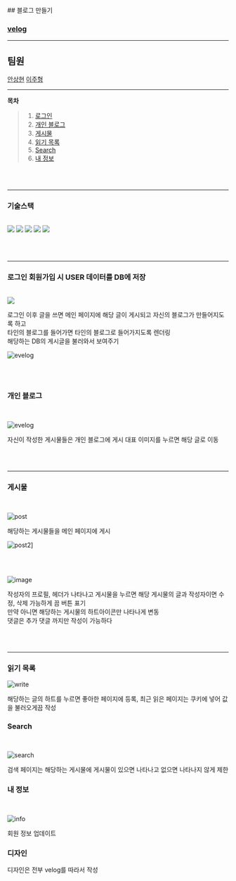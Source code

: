 
<br/>
## 블로그 만들기

<br/>

### [velog](https://velog.io/) 


<hr/>

## 팀원
[안상현]()
[이주형]()


<hr/>



__목차__

>1. [로그인](#로그인-회원가입-시-user-데이터를-db에-저장) 
>2. [개인 블로그](#개인-블로그) 
>3. [게시물](#게시물) 
>4. [읽기 목록](#읽기-목록)
>5. [Search](#search)
>6. [내 정보](#내-정보)

<br/><br/>
<hr/>

###  기술스택
<br/>

<span>
<img src = "https://img.shields.io/badge/javascript-F7DF1E?style=flat-square&logo=javascript&logoColor=black"/>
  <img src = "https://img.shields.io/badge/ejs-B4CA65?style=flat-square&logo=ejs&logoColor=black"/>
  <img src = "https://img.shields.io/badge/CSS-663399?style=flat-square&logo=CSS&logoColor=black"/>
   <img src = "https://img.shields.io/badge/node.js-5FA04E?style=flat-square&logo=nodedotjs&logoColor=black"/>
   <img src = "https://img.shields.io/badge/MySql-4479A1?style=flat-square&logo=MySQL&logoColor=black"/>
</span>

<br/><br/>



<hr/>


### 로그인 회원가입 시 USER 데이터를 DB에 저장
<br/>

<img src = "https://github.com/user-attachments/assets/88eaf015-fd19-47f3-918e-fbd9c3ee1b58" style = "width = 500px height =  400px" />


로그인 이후 글을 쓰면 메인 페이지에 해당 글이 게시되고 자신의 블로그가 만들어지도록 하고  <br/>
타인의 블로그를 들어가면 타인의 블로그로 들어가지도록 렌더링 <br/>
해당하는 DB의 게시글을 불러와서 보여주기

![evelog](https://github.com/user-attachments/assets/cf9ffbb5-1cf9-43cf-8699-3ab951e329da)

<br/><br/>

### 개인 블로그
<br/>

![evelog](https://github.com/user-attachments/assets/64b9b327-04cb-46ed-a726-f3c83cc65e95)

자신이 작성한 게시물들은 개인 블로그에 게시 대표 이미지를 누르면 해당 글로 이동

<br/><br/>
<hr/>

### 게시물
<br/>

![post](https://github.com/user-attachments/assets/7ae3ac5e-1c8d-45e2-b529-f319deed5fea)

해당하는 게시물들을 메인 페이지에 게시

![post2](https://github.com/user-attachments/assets/f001719e-10f3-4a40-ada5-b0325630ca5c)]

<br/><br/>


![image](https://github.com/user-attachments/assets/be57bc5a-410f-47f4-a774-bf1376aec6f9)

작성자의 프로필, 헤더가 나타나고
게시물을 누르면 해당 게시물의 글과 작성자이면 수정, 삭제 가능하게 끔 버튼 표기 <br/>
만약 아니면 해당하는 게시물의 하트아이콘만 나타나게 변동 <br/>
댓글은 추가 댓글 까지만 작성이 가능하다

<br/><br/>
<hr/>

### 읽기 목록

![write](https://github.com/user-attachments/assets/b0d11c62-94df-4663-819c-d6a3652c5416)

해당하는 글의 하트를 누르면 좋아한 페이지에 등록,
최근 읽은 페이지는 쿠키에 넣어 값을 불러오게끔 작성

### Search

<br/>

![search](https://github.com/user-attachments/assets/157f0a58-6e63-44ef-9b92-e8497d287884)

검색 페이지는 해당하는 게시물에 게시물이 있으면 나타나고 없으면 나타나지 않게 제한

### 내 정보

<br/>

![info](https://github.com/user-attachments/assets/8a12c967-ca74-4f13-bcca-ba518e0bf2c8)

회원 정보 업데이트

### 디자인
디자인은 전부 velog를 따라서 작성



